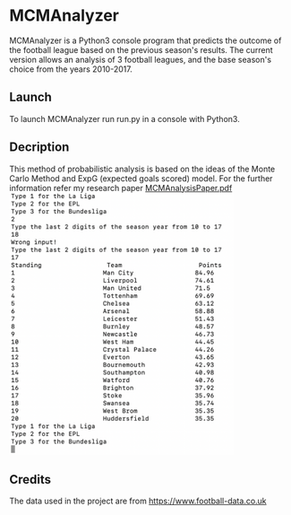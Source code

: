 # MCMAnalyzer

MCMAnalyzer is a Python3 console program that predicts the outcome of the football league based on 
the previous season's results. The current version allows an analysis of 3 football leagues, and the
base season's choice from the years 2010-2017.
## Launch
To launch MCMAnalyzer run run.py in a console with Python3.
## Decription
This method of probabilistic analysis is based on the ideas of the Monte Carlo Method and ExpG (expected goals scored) model. For the further information refer my research paper [MCMAnalysisPaper.pdf](https://github.com/mkang30/MCMAnalyzer/blob/master/MCMAnalysisPaper.pdf)
<img src="https://github.com/mkang30/MCMAnalyzer/blob/master/MCMAnalyzer.png" width="400" height="467"/>
## Credits
The data used in the project are from
https://www.football-data.co.uk
